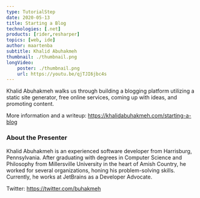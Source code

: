 ```yaml
---
type: TutorialStep
date: 2020-05-13
title: Starting a Blog
technologies: [.net]
products: [rider,resharper]
topics: [web, ide]
author: maartenba
subtitle: Khalid Abuhakmeh
thumbnail: ./thumbnail.png
longVideo: 
    poster: ./thumbnail.png
    url: https://youtu.be/qjTJI6jbc4s
---
```


Khalid Abuhakmeh walks us through building a blogging platform utilizing a static site generator, free online services, coming up with ideas, and promoting content. 

More information and a writeup: https://khalidabuhakmeh.com/starting-a-blog

### About the Presenter

Khalid Abuhakmeh is an experienced software developer from Harrisburg, Pennsylvania. After graduating with degrees in Computer Science and Philosophy from Millersville University in the heart of Amish Country, he worked for several organizations, honing his problem-solving skills. Currently, he works at JetBrains as a Developer Advocate. 

Twitter: https://twitter.com/buhakmeh